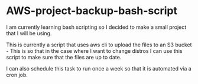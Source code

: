 # AWS-project-backup-bash-script
I am currently learning bash scripting so I decided to make a small project that I will be using.

This is currently a script that uses aws cli to upload the files to an S3 bucket - This is so that in the case where I want to change distros I can use this script to make sure that the files are up to date.

I can also schedule this task to run once a week so that it is automated via a cron job.
